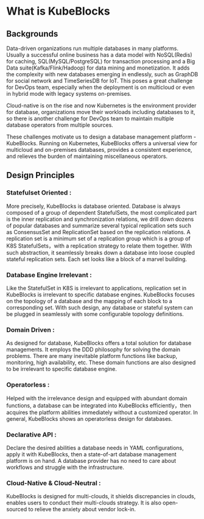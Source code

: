 # What is KubeBlocks
## Backgrounds
Data-driven organizations run multiple databases in many platforms. Usually a successful online business has a data model with NoSQL(Redis) for caching, SQL(MySQL/PostgreSQL) for transaction processing and a Big Data suite(Kafka/Flink/Hadoop) for data mining and monetization. It adds the complexity with new databases emerging in endlessly, such as GraphDB for social network and TimeSeriesDB for IoT. This poses a great challenge for DevOps team, especially when the deployment is on multicloud or even in hybrid mode with legacy systems on-premises. 

Cloud-native is on the rise and now Kubernetes is the environment provider for database,  organizations move their workloads including databases to it, so there is another challenge for DevOps team to maintain multiple database operators from multiple sources. 

These challenges motivate us to design a database management platform - KubeBlocks. Running on Kubernetes, KubeBlocks offers a universal view for multicloud and on-premises databases, provides a consistent experience, and relieves the burden of maintaining miscellaneous operators.

## Design Principles
### Statefulset Oriented : 
More precisely, KubeBlocks is database oriented. Database is always composed of a group of dependent StatefulSets, the most complicated part is the inner replication and synchronization relations, we drill down dozens of popular databases and summarize several typical replication sets such as ConsensusSet and ReplicationSet based on the replication relations. A replication set is a minimum set of a replication group which is a group of K8S StatefulSets，with a replication strategy to relate them together. With such abstraction, it seamlessly breaks down a database into loose coupled stateful replication sets. Each set looks like a block of a marvel building.
### Database Engine Irrelevant : 
Like the StatefulSet in K8S is irrelevant to applications, replication set in KubeBlocks is irrelevant to specific database engines. KubeBlocks focuses on the topology of a database and the mapping of each block to a corresponding set. With such design, any database or stateful system can be plugged in seamlessly with some configurable topology definitions.
### Domain Driven : 
As designed for database, KubeBlocks offers a total solution for database managements. It employs the DDD philosophy for solving the domain problems. There are many inevitable platform functions like backup, monitoring, high availability, etc. These domain functions are also designed to be irrelevant to specific database engine.
### Operatorless : 
Helped with the irrelevance design and equipped with abundant domain functions, a database can be integrated into KubeBlocks efficiently，then acquires the platform abilities immediately without a customized operator. In general, KubeBlocks shows an operatorless design for databases.
### Declarative API : 
Declare the desired abilities a database needs in YAML configurations, apply it with KubeBlocks, then a state-of-art database management platform is on hand. A database provider has no need to care about workflows and struggle with the infrastructure. 
### Cloud-Native & Cloud-Neutral : 
KubeBlocks is designed for multi-clouds, it shields discrepancies in clouds, enables users to conduct their multi-clouds strategy. It is also open-sourced to relieve the anxiety about vendor lock-in.
